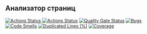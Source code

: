 ## Анализатор страниц

[![Actions Status](https://github.com/DenisX95/java-project-72/actions/workflows/hexlet-check.yml/badge.svg)](https://github.com/DenisX95/java-project-72/actions)
[![Actions Status](https://github.com/DenisX95/java-project-72/actions/workflows/sonar-check.yml/badge.svg)](https://github.com/DenisX95/java-project-72/actions)
[![Quality Gate Status](https://sonarcloud.io/api/project_badges/measure?project=DenisX95_java-project-72&metric=alert_status)](https://sonarcloud.io/summary/new_code?id=DenisX95_java-project-72)
[![Bugs](https://sonarcloud.io/api/project_badges/measure?project=DenisX95_java-project-72&metric=bugs)](https://sonarcloud.io/summary/new_code?id=DenisX95_java-project-72)
[![Code Smells](https://sonarcloud.io/api/project_badges/measure?project=DenisX95_java-project-72&metric=code_smells)](https://sonarcloud.io/summary/new_code?id=DenisX95_java-project-72)
[![Duplicated Lines (%)](https://sonarcloud.io/api/project_badges/measure?project=DenisX95_java-project-72&metric=duplicated_lines_density)](https://sonarcloud.io/summary/new_code?id=DenisX95_java-project-72)
[![Coverage](https://sonarcloud.io/api/project_badges/measure?project=DenisX95_java-project-72&metric=coverage)](https://sonarcloud.io/summary/new_code?id=DenisX95_java-project-72)
